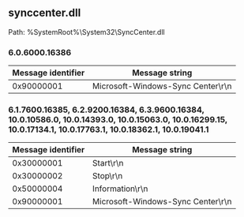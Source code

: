 ## synccenter.dll

Path: %SystemRoot%\System32\SyncCenter.dll

### 6.0.6000.16386

Message identifier | Message string
--- | ---
0x90000001 | Microsoft-Windows-Sync Center\r\n

### 6.1.7600.16385, 6.2.9200.16384, 6.3.9600.16384, 10.0.10586.0, 10.0.14393.0, 10.0.15063.0, 10.0.16299.15, 10.0.17134.1, 10.0.17763.1, 10.0.18362.1, 10.0.19041.1

Message identifier | Message string
--- | ---
0x30000001 | Start\r\n
0x30000002 | Stop\r\n
0x50000004 | Information\r\n
0x90000001 | Microsoft-Windows-Sync Center\r\n
